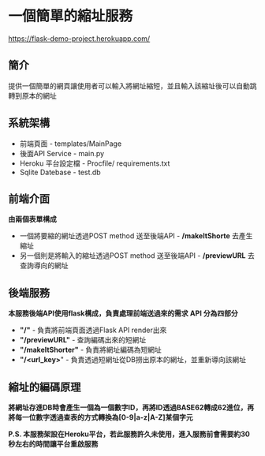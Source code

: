# 一個簡單的縮址服務
https://flask-demo-project.herokuapp.com/
## 簡介

提供一個簡單的網頁讓使用者可以輸入將網址縮短，並且輸入該縮址後可以自動跳轉到原本的網址

## 系統架構
* 前端頁面 - templates/MainPage
* 後面API Service - main.py
* Heroku 平台設定檔 - Procfile/ requirements.txt
* Sqlite Datebase - test.db

## 前端介面
**由兩個表單構成**
* 一個將要縮的網址透過POST method 送至後端API - **/makeItShorte** 去產生縮址
* 另一個則是將輸入的縮址透過POST method 送至後端API - **/previewURL** 去查詢導向的網址

## 後端服務
**本服務後端API使用flask構成，負責處理前端送過來的需求**
**API 分為四部分**
* **"/"** - 負責將前端頁面透過Flask API render出來
* **"/previewURL"** - 查詢編碼出來的短網址
* **"/makeItShorter"** - 負責將網址編碼為短網址
* **"/<url_key>**" - 負責透過短網址從DB撈出原本的網址，並重新導向該網址

## 縮址的編碼原理

**將網址存進DB時會產生一個為一個數字ID，再將ID透過BASE62轉成62進位，再將每一位數字透過查表的方式轉換為[0-9|a-z|A-Z]某個字元**


**P.S. 本服務架設在Heroku平台，若此服務許久未使用，進入服務前會需要約30秒左右的時間讓平台重啟服務**
